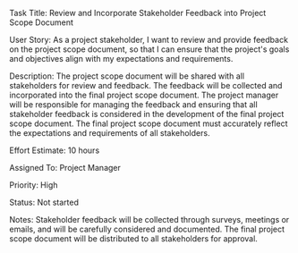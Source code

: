 Task Title: Review and Incorporate Stakeholder Feedback into Project Scope Document

User Story: As a project stakeholder, I want to review and provide feedback on the project scope document, so that I can ensure that the project's goals and objectives align with my expectations and requirements.

Description: The project scope document will be shared with all stakeholders for review and feedback. The feedback will be collected and incorporated into the final project scope document. The project manager will be responsible for managing the feedback and ensuring that all stakeholder feedback is considered in the development of the final project scope document. The final project scope document must accurately reflect the expectations and requirements of all stakeholders.

Effort Estimate: 10 hours

Assigned To: Project Manager

Priority: High

Status: Not started

Notes: Stakeholder feedback will be collected through surveys, meetings or emails, and will be carefully considered and documented. The final project scope document will be distributed to all stakeholders for approval.
